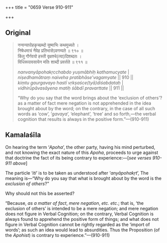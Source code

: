+++
title = "0659 Verse 910-911"

+++
## Original 
>
> नन्वन्यापोहकृच्छब्दो युष्माभिः कथमुच्यते ।  
> निषेधमात्रं नैवेह प्रतिभासेऽवगम्यते ॥ ९१० ॥  
> किंतु गौर्गवयो हस्ती वृक्षश्चे(त्या)दिशब्दतः ।  
> विधिरूपावसायेन मतिः शाब्दी प्रवर्त्तते ॥ ९११ ॥ 
>
> *nanvanyāpohakṛcchabdo yuṣmābhiḥ kathamucyate* \|  
> *niṣedhamātraṃ naiveha pratibhāse'vagamyate* \|\| 910 \|\|  
> *kiṃtu gaurgavayo hastī vṛkṣaśce(tyā)diśabdataḥ* \|  
> *vidhirūpāvasāyena matiḥ śābdī pravarttate* \|\| 911 \|\| 
>
> “Why do you say that the word brings about the ‘exclusion of others’? as a matter of fact mere negation is not apprehended in the idea brought about by the word; on the contrary, in the case of all such words as ‘cow’, ‘*gavaya*’, ‘elephant’, ‘tree’ and so forth,—the verbal cognition that results is always in the positive form.”—(910-911)



## Kamalaśīla

On hearing the term ‘*Apoha*’, the other party, having his mind perturbed, and not knowing the exact nature of this *Apoha*, proceeds to urge against that doctrine the fact of its being contrary to experience:—[*see verses 910-911 above*]

The particle ‘*iti*’ is to be taken as understood after ‘*anyāpohakṛt*’, The meaning is—“Why do you say that what is brought about by the word is the *exclusion of others*?”

Why should not this be asserted?

“Because, *as a matter of fact*, *mere negation*, *etc. etc*.; that is, ‘the exclusion of others’ is intended to be a mere negation; and mere negation does not figure in Verbal Cognition; on the contrary, Verbal Cognition is always found to apprehend the positive form of things; and what does not figure in Verbal Cognition cannot be rightly regarded as the ‘import of words’; as such an idea would lead to absurdities. Thus the Proposition (of the *Apohist*) is contrary to experience.”—(910-911)


